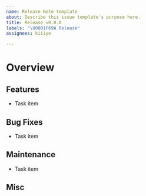 ```yaml
---
name: Release Note template
about: Describe this issue template's purpose here.
title: Release v0.0.0
labels: "\U0001F69A Release"
assignees: kiiiyo

---
```


# Overview

## Features

- Task item

## Bug Fixes

- Task item

## Maintenance

- Task item

## Misc
